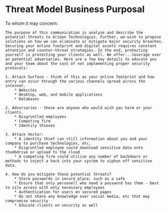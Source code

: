 # Threat Model Business Purposal

To whom it may concern:

    The purpose of this communication is analyze and describe the potential threats to OriGen Technologies. Further, we wish to propose solutions on how we can eliminate or mitigate major security breaches. Securing your online footprint and digital assets requires constant attention and counter-threat strategies. In the end, protecting yourself is protecting your clients as well. We offer...leverage over an potential adversaries. Here are a few key details to educate you and your team about the cost of not implementing proper security protocols:

    1. Attack Surface - think of this as your online footprint and how entry can occur through the various channels spread across the internet.
        * Websites
        * Desktop, web, and mobile applications
        * Databases
    
    2. Adversaries - these are anyone who would wish you harm or your clients.
        * Disgruntled employees
        * Competing firm
        * Identity thieves
    
    3. Attack Vector:
        * A identity thief can still information about you and your company to purchase technologies, etc.
        * Disgruntled employee could download sensitive data onto thumbdrive or upload to the cloud
        * A competing firm could utilize any number of backdoors or methods to inject a hack into your system to siphon off sensitive data.

    4. How do you mitigate these potential threats?
        * Store passwords in secure place, such as a safe
        * Ensure that only personell who need a password has them - best to silo access with only necessary employees
        * Authentication for users on secured pages
        * Do not share any knowledge over social media, etc that may compromise security
        * Educate clients on security as well
